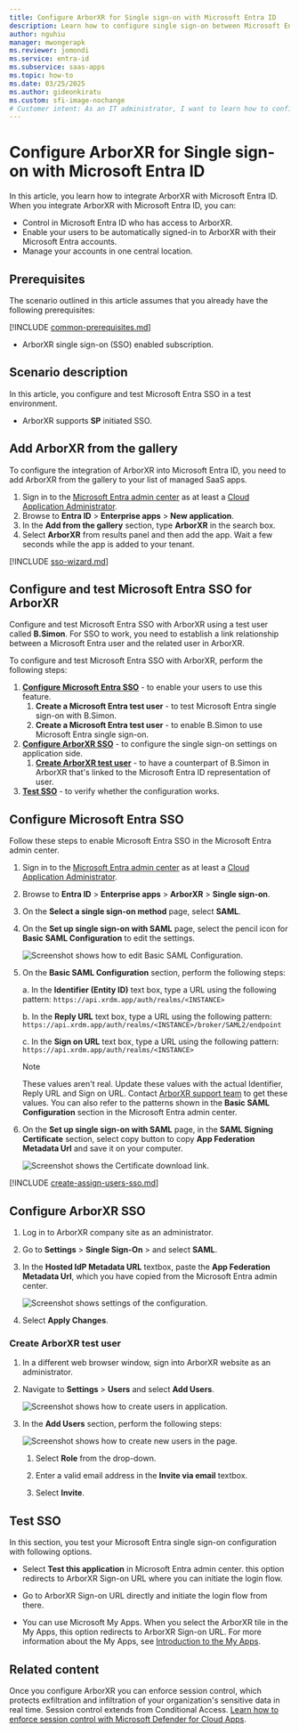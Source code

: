 ```yaml
---
title: Configure ArborXR for Single sign-on with Microsoft Entra ID
description: Learn how to configure single sign-on between Microsoft Entra ID and ArborXR.
author: nguhiu
manager: mwongerapk
ms.reviewer: jomondi
ms.service: entra-id
ms.subservice: saas-apps
ms.topic: how-to
ms.date: 03/25/2025
ms.author: gideonkiratu
ms.custom: sfi-image-nochange
# Customer intent: As an IT administrator, I want to learn how to configure single sign-on between Microsoft Entra ID and ArborXR so that I can control who has access to ArborXR, enable automatic sign-in with Microsoft Entra accounts, and manage my accounts in one central location.
---
```


# Configure ArborXR for Single sign-on with Microsoft Entra ID

In this article,  you learn how to integrate ArborXR with Microsoft Entra ID. When you integrate ArborXR with Microsoft Entra ID, you can:

* Control in Microsoft Entra ID who has access to ArborXR.
* Enable your users to be automatically signed-in to ArborXR with their Microsoft Entra accounts.
* Manage your accounts in one central location.

## Prerequisites

The scenario outlined in this article assumes that you already have the following prerequisites:

[!INCLUDE [common-prerequisites.md](~/identity/saas-apps/includes/common-prerequisites.md)]
* ArborXR single sign-on (SSO) enabled subscription.

## Scenario description

In this article,  you configure and test Microsoft Entra SSO in a test environment.

* ArborXR supports **SP** initiated SSO.

## Add ArborXR from the gallery

To configure the integration of ArborXR into Microsoft Entra ID, you need to add ArborXR from the gallery to your list of managed SaaS apps.

1. Sign in to the [Microsoft Entra admin center](https://entra.microsoft.com) as at least a [Cloud Application Administrator](~/identity/role-based-access-control/permissions-reference.md#cloud-application-administrator).
1. Browse to **Entra ID** > **Enterprise apps** > **New application**.
1. In the **Add from the gallery** section, type **ArborXR** in the search box.
1. Select **ArborXR** from results panel and then add the app. Wait a few seconds while the app is added to your tenant.

[!INCLUDE [sso-wizard.md](~/identity/saas-apps/includes/sso-wizard.md)]

## Configure and test Microsoft Entra SSO for ArborXR

Configure and test Microsoft Entra SSO with ArborXR using a test user called **B.Simon**. For SSO to work, you need to establish a link relationship between a Microsoft Entra user and the related user in ArborXR.

To configure and test Microsoft Entra SSO with ArborXR, perform the following steps:

1. **[Configure Microsoft Entra SSO](#configure-microsoft-entra-sso)** - to enable your users to use this feature.
    1. **Create a Microsoft Entra test user** - to test Microsoft Entra single sign-on with B.Simon.
    1. **Create a Microsoft Entra test user** - to enable B.Simon to use Microsoft Entra single sign-on.
1. **[Configure ArborXR SSO](#configure-arborxr-sso)** - to configure the single sign-on settings on application side.
    1. **[Create ArborXR test user](#create-arborxr-test-user)** - to have a counterpart of B.Simon in ArborXR that's linked to the Microsoft Entra ID representation of user.
1. **[Test SSO](#test-sso)** - to verify whether the configuration works.

## Configure Microsoft Entra SSO

Follow these steps to enable Microsoft Entra SSO in the Microsoft Entra admin center.

1. Sign in to the [Microsoft Entra admin center](https://entra.microsoft.com) as at least a [Cloud Application Administrator](~/identity/role-based-access-control/permissions-reference.md#cloud-application-administrator).
1. Browse to **Entra ID** > **Enterprise apps** > **ArborXR** > **Single sign-on**.
1. On the **Select a single sign-on method** page, select **SAML**.
1. On the **Set up single sign-on with SAML** page, select the pencil icon for **Basic SAML Configuration** to edit the settings.

   ![Screenshot shows how to edit Basic SAML Configuration.](common/edit-urls.png "Basic Configuration")

1. On the **Basic SAML Configuration** section, perform the following steps:

    a. In the **Identifier (Entity ID)** text box, type a URL using the following pattern:
    `https://api.xrdm.app/auth/realms/<INSTANCE>`

    b. In the **Reply URL** text box, type a URL using the following pattern:
    `https://api.xrdm.app/auth/realms/<INSTANCE>/broker/SAML2/endpoint`

    c. In the **Sign on URL** text box, type a URL using the following pattern:
    `https://api.xrdm.app/auth/realms/<INSTANCE>`

	> [!NOTE]
	> These values aren't real. Update these values with the actual Identifier, Reply URL and Sign on URL. Contact [ArborXR support team](mailto:support@arborxr.com) to get these values. You can also refer to the patterns shown in the **Basic SAML Configuration** section in the Microsoft Entra admin center.

1. On the **Set up single sign-on with SAML** page, in the **SAML Signing Certificate** section, select copy button to copy **App Federation Metadata Url** and save it on your computer.

	![Screenshot shows the Certificate download link.](common/copy-metadataurl.png "Certificate")

[!INCLUDE [create-assign-users-sso.md](~/identity/saas-apps/includes/create-assign-users-sso.md)]

## Configure ArborXR SSO

1. Log in to ArborXR company site as an administrator.

1. Go to **Settings** > **Single Sign-On** > and select **SAML**.

1. In the **Hosted IdP Metadata URL** textbox, paste the **App Federation Metadata Url**, which you have copied from the Microsoft Entra admin center.

    ![Screenshot shows settings of the configuration.](./media/arborxr-tutorial/settings.png "Account")

1. Select **Apply Changes**.

### Create ArborXR test user

1. In a different web browser window, sign into ArborXR website as an administrator.

1. Navigate to **Settings** > **Users** and select **Add Users**.

    ![Screenshot shows how to create users in application.](./media/arborxr-tutorial/create.png "Users")

1. In the **Add Users** section, perform the following steps:

    ![Screenshot shows how to create new users in the page.](./media/arborxr-tutorial/details.png "Creating Users")

    1. Select **Role** from the drop-down.

    1. Enter a valid email address in the **Invite via email** textbox. 

    1. Select **Invite**.

## Test SSO 

In this section, you test your Microsoft Entra single sign-on configuration with following options.
 
* Select **Test this application** in Microsoft Entra admin center. this option redirects to ArborXR Sign-on URL where you can initiate the login flow.
 
* Go to ArborXR Sign-on URL directly and initiate the login flow from there.
 
* You can use Microsoft My Apps. When you select the ArborXR tile in the My Apps, this option redirects to ArborXR Sign-on URL. For more information about the My Apps, see [Introduction to the My Apps](https://support.microsoft.com/account-billing/sign-in-and-start-apps-from-the-my-apps-portal-2f3b1bae-0e5a-4a86-a33e-876fbd2a4510).


## Related content

Once you configure ArborXR you can enforce session control, which protects exfiltration and infiltration of your organization's sensitive data in real time. Session control extends from Conditional Access. [Learn how to enforce session control with Microsoft Defender for Cloud Apps](/cloud-app-security/proxy-deployment-any-app).